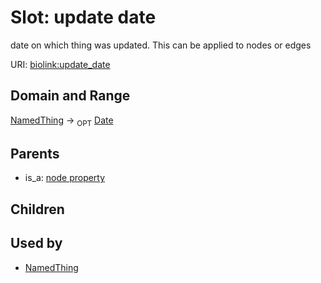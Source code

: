 # Slot: update date


date on which thing was updated. This can be applied to nodes or edges

URI: [biolink:update_date](https://w3id.org/biolink/vocab/update_date)
## Domain and Range

[NamedThing](NamedThing.md) ->  <sub>OPT</sub> [Date](Date.md)
## Parents

 *  is_a: [node property](node_property.md)
## Children

## Used by

 * [NamedThing](NamedThing.md)
